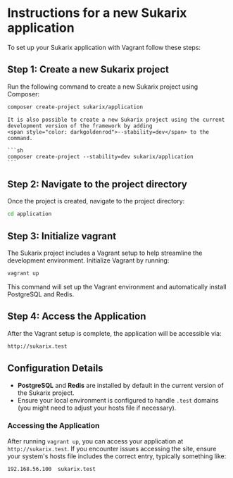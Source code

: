 # Instructions for a new Sukarix application

To set up your Sukarix application with Vagrant follow these steps:

## Step 1: Create a new Sukarix project

Run the following command to create a new Sukarix project using Composer:

```sh
composer create-project sukarix/application
```

~~~admonish tip title="Using development version"
It is also possible to create a new Sukarix project using the current development version of the framework by adding
<span style="color: darkgoldenrod">--stability=dev</span> to the command.  

```sh
composer create-project --stability=dev sukarix/application
```
~~~

## Step 2: Navigate to the project directory

Once the project is created, navigate to the project directory:

```sh
cd application
```

## Step 3: Initialize vagrant

The Sukarix project includes a Vagrant setup to help streamline the development environment. Initialize Vagrant by
running:

```sh
vagrant up
```

This command will set up the Vagrant environment and automatically install PostgreSQL and Redis.

## Step 4: Access the Application

After the Vagrant setup is complete, the application will be accessible via:

```sh
http://sukarix.test
```

## Configuration Details

- **PostgreSQL** and **Redis** are installed by default in the current version of the Sukarix project.
- Ensure your local environment is configured to handle `.test` domains (you might need to adjust your hosts file if
  necessary).

### Accessing the Application

After running `vagrant up`, you can access your application at `http://sukarix.test`. If you encounter issues accessing
the site, ensure your system's hosts file includes the correct entry, typically something like:

```plaintext
192.168.56.100  sukarix.test
```
